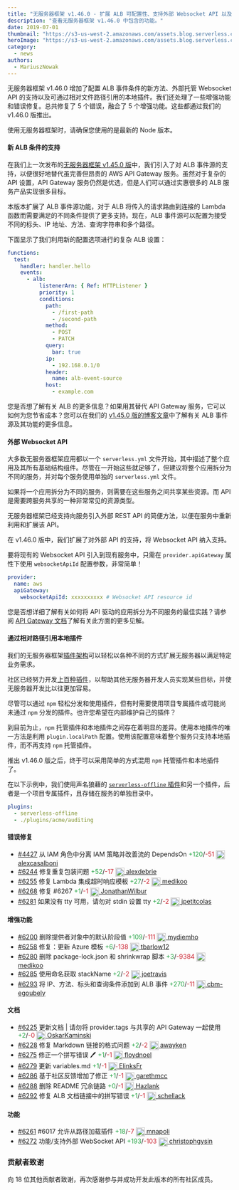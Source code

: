 ```yaml
---
title: "无服务器框架 v1.46.0 - 扩展 ALB 可配置性、支持外部 Websocket API 以及通过相对路径引用本地插件等等"
description: "查看无服务器框架 v1.46.0 中包含的功能。"
date: 2019-07-01
thumbnail: "https://s3-us-west-2.amazonaws.com/assets.blog.serverless.com/framework-updates/framework-v146-thumb.png"
heroImage: "https://s3-us-west-2.amazonaws.com/assets.blog.serverless.com/framework-updates/framework-v146-header.png"
category:
  - news
authors:
  - MariuszNowak
---
```

 
无服务器框架 v1.46.0 增加了配置 ALB 事件条件的新方法、外部托管 Websocket API 的支持以及可通过相对文件路径引用的本地插件。我们还处理了一些增强功能和错误修复。总共修复了 5 个错误，融合了 5 个增强功能。这些都通过我们的 v1.46.0 版推出。

使用无服务器框架时，请确保您使用的是最新的 Node 版本。

#### 新 ALB 条件的支持

在我们上一次发布的[无服务器框架 v1.45.0 版](https://serverless.com/blog/framework-release-v145/)中，我们引入了对 ALB 事件源的支持，以便很好地替代虽完善但昂贵的 AWS API Gateway 服务。虽然对于复杂的 API 设置，API Gateway 服务仍然是优选，但是人们可以通过实惠很多的 ALB 服务产品实现很多目标。

本版本扩展了 ALB 事件源功能，对于 ALB 将传入的请求路由到连接的 Lambda 函数而需要满足的不同条件提供了更多支持。现在，ALB 事件源可以配置为接受不同的标头、IP 地址、方法、查询字符串和多个路径。

下面显示了我们利用新的配置选项进行的复杂 ALB 设置：

```yaml
functions:
  test:
    handler: handler.hello
    events:
      - alb:
          listenerArn: { Ref: HTTPListener }
          priority: 1
          conditions:
            path:
              - /first-path
              - /second-path
            method:
              - POST
              - PATCH
            query:
              bar: true
            ip:
              - 192.168.0.1/0
            header:
              name: alb-event-source
            host:
              - example.com
```

您是否想了解有关 ALB 的更多信息？如果用其替代 API Gateway 服务，它可以如何为您节省成本？您可以在我们的 [v1.45.0 版的博客文章](https://serverless.com/blog/framework-release-v145/)中了解有关 ALB 事件源及其功能的更多信息。

#### 外部 Websocket API

大多数无服务器框架应用都以一个 `serverless.yml` 文件开始，其中描述了整个应用及其所有基础结构组件。尽管在一开始这些就足够了，但建议将整个应用拆分为不同的服务，并对每个服务使用单独的 `serverless.yml` 文件。

如果将一个应用拆分为不同的服务，则需要在这些服务之间共享某些资源。而 API 是需要跨服务共享的一种非常常见的资源类型。

无服务器框架已经支持向服务引入外部 REST API 的简便方法，以便在服务中重新利用和扩展该 API。

在 v1.46.0 版中，我们扩展了对外部 API 的支持，将 Websocket API 纳入支持。

要将现有的 Websocket API 引入到现有服务中，只需在 `provider.apiGateway` 属性下使用 `websocketApiId` 配置参数，非常简单！

```yaml
provider:
  name: aws
  apiGateway:
    websocketApiId: xxxxxxxxxx # Websocket API resource id
```

您是否想详细了解有关如何将 API 驱动的应用拆分为不同服务的最佳实践？请参阅 [API Gateway 文档](https://serverless.com/framework/docs/providers/aws/events/apigateway/)了解有关此方面的更多见解。

#### 通过相对路径引用本地插件

我们的无服务器框架[插件架构](https://serverless.com/framework/docs/providers/aws/guide/plugins/)可以轻松以各种不同的方式扩展无服务器以满足特定业务需求。

社区已经努力开发[上百种插件](https://serverless.com/plugins/)，以帮助其他无服务器开发人员实现某些目标，并使无服务器开发比以往更加容易。

尽管可以通过 `npm` 轻松分发和使用插件，但有时需要使用项目专属插件或可能尚未通过 `npm` 分发的插件。也许您希望在内部维护自己的插件？

到目前为止，`npm` 托管插件和本地插件之间存在着明显的差异。使用本地插件的唯一方法是利用 `plugin.localPath` 配置。使用该配置意味着整个服务只支持本地插件，而不再支持 `npm` 托管插件。

推出 v1.46.0 版之后，终于可以采用简单的方式混用 `npm` 托管插件和本地插件了。

在以下示例中，我们使用声名狼藉的 [`serverless-offline` 插件](https://serverless.com/plugins/serverless-offline/)和另一个插件，后者是一个项目专属插件，且存储在服务的单独目录中。

```yaml
plugins:
  - serverless-offline
  - ./plugins/acme/auditing
```

#### 错误修复
- [#4427](https://github.com/serverless/serverless/pull/4427) 从 IAM 角色中分离 IAM 策略并改善流的 DependsOn<a href="https://github.com/serverless/serverless/pull/4427/files?utf8=✓&diff=split" style="text-decoration:none;"> <span style="color:#28a647">+120</span>/<span style="color:#cb2431">-51</span></a> <a href="https://github.com/alexcasalboni"> <img src='https://avatars1.githubusercontent.com/u/2457588?v=4' style="vertical-align: middle" alt='' height="20px"> alexcasalboni</a>
- [#6244](https://github.com/serverless/serverless/pull/6244) 修复重复包装问题<a href="https://github.com/serverless/serverless/pull/6244/files?utf8=✓&diff=split" style="text-decoration:none;"> <span style="color:#28a647">+52</span>/<span style="color:#cb2431">-17</span></a> <a href="https://github.com/alexdebrie"> <img src='https://avatars3.githubusercontent.com/u/6509926?v=4' style="vertical-align: middle" alt='' height="20px"> alexdebrie</a>
- [#6255](https://github.com/serverless/serverless/pull/6255) 修复 Lambda 集成超时响应模板<a href="https://github.com/serverless/serverless/pull/6255/files?utf8=✓&diff=split" style="text-decoration:none;"> <span style="color:#28a647">+27</span>/<span style="color:#cb2431">-2</span></a> <a href="https://github.com/medikoo"> <img src='https://avatars3.githubusercontent.com/u/122434?v=4' style="vertical-align: middle" alt='' height="20px"> medikoo</a>
- [#6268](https://github.com/serverless/serverless/pull/6268) 修复 #6267<a href="https://github.com/serverless/serverless/pull/6268/files?utf8=✓&diff=split" style="text-decoration:none;"> <span style="color:#28a647">+1</span>/<span style="color:#cb2431">-1</span></a> <a href="https://github.com/JonathanWilbur"> <img src='https://avatars0.githubusercontent.com/u/20342114?v=4' style="vertical-align: middle" alt='' height="20px"> JonathanWilbur</a>
- [#6281](https://github.com/serverless/serverless/pull/6281) 如果没有 tty 可用，请勿对 stdin 设置 tty<a href="https://github.com/serverless/serverless/pull/6281/files?utf8=✓&diff=split" style="text-decoration:none;"> <span style="color:#28a647">+2</span>/<span style="color:#cb2431">-2</span></a> <a href="https://github.com/jpetitcolas"> <img src='https://avatars0.githubusercontent.com/u/688373?v=4' style="vertical-align: middle" alt='' height="20px"> jpetitcolas</a>
#### 增强功能
- [#6200](https://github.com/serverless/serverless/pull/6200) 删除提供者对象中的默认阶段值<a href="https://github.com/serverless/serverless/pull/6200/files?utf8=✓&diff=split" style="text-decoration:none;"> <span style="color:#28a647">+109</span>/<span style="color:#cb2431">-111</span></a> <a href="https://github.com/mydiemho"> <img src='https://avatars2.githubusercontent.com/u/1634185?v=4' style="vertical-align: middle" alt='' height="20px"> mydiemho</a>
- [#6258](https://github.com/serverless/serverless/pull/6258) 修复：更新 Azure 模板<a href="https://github.com/serverless/serverless/pull/6258/files?utf8=✓&diff=split" style="text-decoration:none;"> <span style="color:#28a647">+6</span>/<span style="color:#cb2431">-138</span></a> <a href="https://github.com/tbarlow12"> <img src='https://avatars0.githubusercontent.com/u/10962815?v=4' style="vertical-align: middle" alt='' height="20px"> tbarlow12</a>
- [#6280](https://github.com/serverless/serverless/pull/6280) 删除 package-lock.json 和 shrinkwrap 脚本<a href="https://github.com/serverless/serverless/pull/6280/files?utf8=✓&diff=split" style="text-decoration:none;"> <span style="color:#28a647">+3</span>/<span style="color:#cb2431">-9384</span></a> <a href="https://github.com/medikoo"> <img src='https://avatars3.githubusercontent.com/u/122434?v=4' style="vertical-align: middle" alt='' height="20px"> medikoo</a>
- [#6285](https://github.com/serverless/serverless/pull/6285) 使用命名获取 stackName<a href="https://github.com/serverless/serverless/pull/6285/files?utf8=✓&diff=split" style="text-decoration:none;"> <span style="color:#28a647">+2</span>/<span style="color:#cb2431">-2</span></a> <a href="https://github.com/joetravis"> <img src='https://avatars1.githubusercontent.com/u/3687269?v=4' style="vertical-align: middle" alt='' height="20px"> joetravis</a>
- [#6293](https://github.com/serverless/serverless/pull/6293) 将 IP、方法、标头和查询条件添加到 ALB 事件<a href="https://github.com/serverless/serverless/pull/6293/files?utf8=✓&diff=split" style="text-decoration:none;"> <span style="color:#28a647">+270</span>/<span style="color:#cb2431">-11</span></a> <a href="https://github.com/cbm-egoubely"> <img src='https://avatars2.githubusercontent.com/u/39260821?v=4' style="vertical-align: middle" alt='' height="20px"> cbm-egoubely</a>
#### 文档
- [#6225](https://github.com/serverless/serverless/pull/6225) 更新文档 | 请勿将 provider.tags 与共享的 API Gateway 一起使用<a href="https://github.com/serverless/serverless/pull/6225/files?utf8=✓&diff=split" style="text-decoration:none;"> <span style="color:#28a647">+2</span>/<span style="color:#cb2431">-0</span></a> <a href="https://github.com/OskarKaminski"> <img src='https://avatars3.githubusercontent.com/u/7963279?v=4' style="vertical-align: middle" alt='' height="20px"> OskarKaminski</a>
- [#6228](https://github.com/serverless/serverless/pull/6228) 修复 Markdown 链接的格式问题<a href="https://github.com/serverless/serverless/pull/6228/files?utf8=✓&diff=split" style="text-decoration:none;"> <span style="color:#28a647">+2</span>/<span style="color:#cb2431">-2</span></a> <a href="https://github.com/awayken"> <img src='https://avatars1.githubusercontent.com/u/156215?v=4' style="vertical-align: middle" alt='' height="20px"> awayken</a>
- [#6275](https://github.com/serverless/serverless/pull/6275) 修正一个拼写错误 🖊<a href="https://github.com/serverless/serverless/pull/6275/files?utf8=✓&diff=split" style="text-decoration:none;"> <span style="color:#28a647">+1</span>/<span style="color:#cb2431">-1</span></a> <a href="https://github.com/floydnoel"> <img src='https://avatars3.githubusercontent.com/u/4154431?v=4' style="vertical-align: middle" alt='' height="20px"> floydnoel</a>
- [#6279](https://github.com/serverless/serverless/pull/6279) 更新 variables.md<a href="https://github.com/serverless/serverless/pull/6279/files?utf8=✓&diff=split" style="text-decoration:none;"> <span style="color:#28a647">+1</span>/<span style="color:#cb2431">-1</span></a> <a href="https://github.com/ElinksFr"> <img src='https://avatars1.githubusercontent.com/u/32840264?v=4' style="vertical-align: middle" alt='' height="20px"> ElinksFr</a>
- [#6286](https://github.com/serverless/serverless/pull/6286) 基于社区反馈增加了修正<a href="https://github.com/serverless/serverless/pull/6286/files?utf8=✓&diff=split" style="text-decoration:none;"> <span style="color:#28a647">+1</span>/<span style="color:#cb2431">-1</span></a> <a href="https://github.com/garethmcc"> <img src='https://avatars1.githubusercontent.com/u/4112280?v=4' style="vertical-align: middle" alt='' height="20px"> garethmcc</a>
- [#6288](https://github.com/serverless/serverless/pull/6288) 删除 README 冗余链路<a href="https://github.com/serverless/serverless/pull/6288/files?utf8=✓&diff=split" style="text-decoration:none;"> <span style="color:#28a647">+0</span>/<span style="color:#cb2431">-1</span></a> <a href="https://github.com/Hazlank"> <img src='https://avatars0.githubusercontent.com/u/15724316?v=4' style="vertical-align: middle" alt='' height="20px"> Hazlank</a>
- [#6292](https://github.com/serverless/serverless/pull/6292) 修复 ALB 文档链接中的拼写错误<a href="https://github.com/serverless/serverless/pull/6292/files?utf8=✓&diff=split" style="text-decoration:none;"> <span style="color:#28a647">+1</span>/<span style="color:#cb2431">-1</span></a> <a href="https://github.com/schellack"> <img src='https://avatars0.githubusercontent.com/u/70819?v=4' style="vertical-align: middle" alt='' height="20px"> schellack</a>
#### 功能
- [#6261](https://github.com/serverless/serverless/pull/6261) #6017 允许从路径加载插件<a href="https://github.com/serverless/serverless/pull/6261/files?utf8=✓&diff=split" style="text-decoration:none;"> <span style="color:#28a647">+18</span>/<span style="color:#cb2431">-7</span></a> <a href="https://github.com/mnapoli"> <img src='https://avatars3.githubusercontent.com/u/720328?v=4' style="vertical-align: middle" alt='' height="20px"> mnapoli</a>
- [#6272](https://github.com/serverless/serverless/pull/6272) 功能/支持外部 WebSocket API<a href="https://github.com/serverless/serverless/pull/6272/files?utf8=✓&diff=split" style="text-decoration:none;"> <span style="color:#28a647">+193</span>/<span style="color:#cb2431">-103</span></a> <a href="https://github.com/christophgysin"> <img src='https://avatars0.githubusercontent.com/u/527924?v=4' style="vertical-align: middle" alt='' height="20px"> christophgysin</a>

### 贡献者致谢

向 18 位其他贡献者致谢，再次感谢参与并成功开发此版本的所有社区成员。